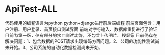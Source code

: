 # ApiTest-ALL
代码使用的编程语言为python
python+django进行前后端编程
前端页面包含：用户注册、用户登录、首页接口测试界面
前端对字符输入、数据库重复进行了验证
目前为第一版，仅有部分的接口测试功能，不包含上传图片、视频等
目前仍存在解决问题：1、包含数据的POST请求出现编码方面问题。2、公司的功能性测试尚未开始。3、公司系统的自动化数据检测尚未开始。
